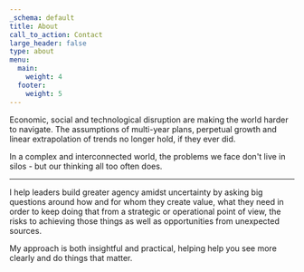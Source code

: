 ```yaml
---
_schema: default
title: About
call_to_action: Contact
large_header: false
type: about
menu:
  main:
    weight: 4
  footer:
    weight: 5
---
```

Economic, social and technological disruption are making the world harder to navigate. The assumptions of multi-year plans, perpetual growth and linear extrapolation of trends no longer hold, if they ever did. 

In a complex and interconnected world, the problems we face don't live in silos - but our thinking all too often does.

---
I help leaders build greater agency amidst uncertainty by asking big questions around how and for whom they create value, what they need in order to keep doing that from a strategic or operational point of view, the risks to achieving those things as well as opportunities from unexpected sources. 

My approach is both insightful and practical, helping help you see more clearly and do things that matter. 

